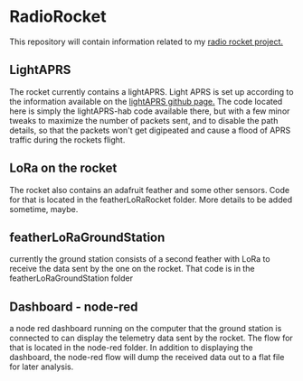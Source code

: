 # RadioRocket
This repository will contain information related to my [radio rocket project.](https://n3vem.com/rocket)

## LightAPRS
The rocket currently contains a lightAPRS. Light APRS is set up according to the information available on the [lightAPRS github page.](https://github.com/lightaprs/LightAPRS-1.0) The code located here is simply the lightAPRS-hab code available there, but with a few minor tweaks to maximize the number of packets sent, and to disable the path details, so that the packets won't get digipeated and cause a flood of APRS traffic during the rockets flight.

## LoRa on the rocket
The rocket also contains an adafruit feather and some other sensors.  Code for that is located in the featherLoRaRocket folder.
More details to be added sometime, maybe.

## featherLoRaGroundStation
currently the ground station consists of a second feather with LoRa to receive the data sent by the one on the rocket.  That code is in the featherLoRaGroundStation folder

## Dashboard - node-red
a node red dashboard running on the computer that the ground station is connected to can display the telemetry data sent by the rocket.  The flow for that is located in the node-red folder. In addition to displaying the dashboard, the node-red flow will dump the received data out to a flat file for later analysis.
